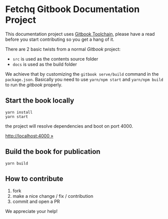 # Fetchq Gitbook Documentation Project

This documentation project uses [Gitbook Toolchain](https://toolchain.gitbook.com/), 
please have a read before you start contributing so you get a hang of it.

There are 2 basic twists from a normal _Gitbook_ project:

- `src` is used as the contents source folder
- `docs` is used as the build folder

We achieve that by customizing the `gitbook serve/build` command in the `package.json`.
Basically you need to use `yarn/npm start` and `yarn/npm build` to run the _gitbook_ properly.

## Start the book locally

```
yarn install
yarn start
```

the project will resolve dependencies and boot on port 4000.

[http://localhost:4000 &raquo;](http://localhost:4000)

## Build the book for publication

```
yarn build
```

## How to contribute

1. fork
2. make a nice change / fix / contribution
3. commit and open a PR

We appreciate your help!

